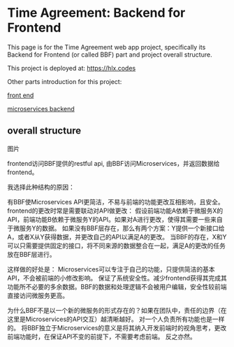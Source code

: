 # Time Agreement: Backend for Frontend

This page is for the Time Agreement web app project, 
specifically its Backend for Frontend (or called BBF) part 
and project overall structure.

This project is deployed at: <https://hlx.codes>

Other parts introduction for this project:

[front end](./client/README.md)

[microservices backend](https://github.com/helunxing/microservices-backend)

## overall structure

图片

frontend访问BBF提供的restful api, 由BBF访问Microservices，并返回数据给frontend。

我选择此种结构的原因：

有BBF使Microservices API更简洁，不易与前端的功能更改互相影响，且安全。frontend的更改时常是需要联动对API做更改： 
假设前端功能A依赖于微服务X的API，前端功能B依赖于微服务Y的API。如果对A进行更改，使得其需要一些来自于微服务Y的数据。
如果没有BBF层存在，那么有两个方案：Y提供一个新接口给A，或者X从Y获得数据，并更改自己的API以满足A的更改。
当BBF的存在，X和Y可以只需要提供固定的接口，将不同来源的数据整合在一起，满足A的更改的任务放在BBF层进行。

这样做的好处是：
Microservices可以专注于自己的功能，只提供简洁的基本API，不会被前端的小修改影响。
保证了系统安全性。减少frontend获得其完成其功能所不必要的多余数据。BBF的数据和处理逻辑不会被用户编辑，安全性较前端直接访问微服务更高。

为什么BBF不是以一个新的微服务的形式存在的？如果在团队中，责任的边界（在这里是Microservices的API交互）越清晰越好。
对一个人负责所有功能也是一样的。
将BBF独立于Microservices的意义是将其纳入开发前端时的视角思考，更改前端功能时，在保证API不变的前提下，不需要考虑前端。
反之亦然。
